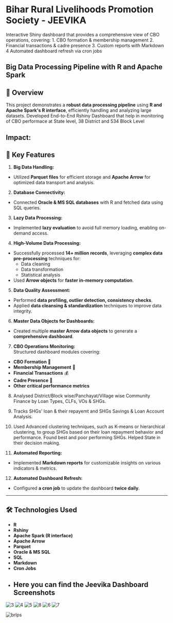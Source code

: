 # Bihar Rural Livelihoods Promotion Society - JEEVIKA
Interactive Shiny dashboard that provides a comprehensive view of CBO operations, covering: 1. CBO formation &amp; membership management 2. Financial transactions &amp; cadre presence 3. Custom reports with Markdown 4 Automated dashboard refresh via cron jobs

## Big Data Processing Pipeline with R and Apache Spark

## 📌 Overview  
This project demonstrates a **robust data processing pipeline** using **R and Apache Spark's R interface**, efficiently handling and analyzing large datasets. Developed End-to-End Rshiny Dashboard that help in monitoring of CBO performace at State level, 38 District and 534 Block Level
## Impact:

## 🔹 Key Features  

1. **Big Data Handling:**  
- Utilized **Parquet files** for efficient storage and **Apache Arrow** for optimized data transport and analysis.  

2. **Database Connectivity:**  
- Connected **Oracle & MS SQL databases** with R and fetched data using SQL queries.  

3. **Lazy Data Processing:**  
- Implemented **lazy evaluation** to avoid full memory loading, enabling on-demand access.  

4. **High-Volume Data Processing:**  
- Successfully processed **14+ million records**, leveraging **complex data pre-processing** 
techniques for:  
  - Data cleaning  
  - Data transformation  
  - Statistical analysis  
- Used **Arrow objects** for **faster in-memory computation**.  

5. **Data Quality Assessment:**  
- Performed **data profiling, outlier detection, consistency checks**.  
- Applied **data cleansing & standardization** techniques to improve data integrity.  

6. **Master Data Objects for Dashboards:**  
- Created multiple **master Arrow data objects** to generate a **comprehensive dashboard**.  

7. **CBO Operations Monitoring:**  
Structured dashboard modules covering:  
- **CBO Formation** 🏢  
- **Membership Management** 👥  
- **Financial Transactions** 💰  
- **Cadre Presence** 🏅  
- **Other critical performance metrics** 

8. Analysed District/Block wise/Panchayat/Village wise Community Finance by Loan Types, CLFs, VOs & SHGs. 
9. Tracks SHGs' loan & their repayemt and SHGs Savings & Loan Account Analysis. 
10. Used Advanced clustering techniques, such as K-means or hierarchical clustering, to group SHGs based on their loan repayment behavior and performance. Found best and poor performing SHGs. Helped State in their decision making.

11. **Automated Reporting:**  
- Implemented **Markdown reports** for customizable insights on various indicators & metrics.  

12. **Automated Dashboard Refresh:**  
- Configured **a cron job** to update the dashboard **twice daily**.  

---

## 🛠️ Technologies Used  
- **R**  
- **Rshiny** 
- **Apache Spark (R interface)**  
- **Apache Arrow**  
- **Parquet**  
- **Oracle & MS SQL**  
- **SQL**  
- **Markdown**  
- **Cron Jobs**
- ## Here you can find the Jeevika Dashboard Screenshots
![3](https://github.com/user-attachments/assets/97fb152b-163a-4a24-b81e-c44d9f1ba0f9)
![4](https://github.com/user-attachments/assets/e3d98f42-3407-4116-ab69-e7f58bb31e20)
![5](https://github.com/user-attachments/assets/f3a965f2-36c8-475d-ae32-17f1eb0689b4)
![8](https://github.com/user-attachments/assets/ba4c5c79-2846-451b-9998-cad2d12ce975)
![6](https://github.com/user-attachments/assets/4a4b5ebc-5e83-41d7-b57d-c8475f64fe9c)
![7](https://github.com/user-attachments/assets/6498ab1e-fd00-4c47-be19-c4c7686a6239)

![brlps](https://github.com/user-attachments/assets/f9198105-4826-4447-9d1b-bccc266725fc)





 

